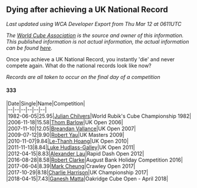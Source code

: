 ## Dying after achieving a UK National Record 

*Last updated using WCA Developer Export from Thu Mar 12 at 0611UTC*

*The [World Cube Association](https://www.worldcubeassociation.org) is the source and owner of this information. This published information is not actual information, the actual information can be found [here](https://www.worldcubeassociation.org/results).*

Once you achieve a UK National Record, you instantly 'die' and never compete again. What do the national records look like now?

*Records are all taken to occur on the final day of a competition*

#### 333

|Date|Single|Name|Competition|  
|--|--|--|--|--|--|  
|1982-06-05|25.95|[Julian Chilvers](https://www.worldcubeassociation.org/persons/1982CHIL01)|World Rubik's Cube Championship 1982|  
|2006-11-18|15.58|[Thom Barlow](https://www.worldcubeassociation.org/persons/2006BARL01)|UK Open 2006|  
|2007-11-10|12.05|[Breandan Vallance](https://www.worldcubeassociation.org/persons/2007VALL01)|UK Open 2007|  
|2009-07-12|9.90|[Robert Yau](https://www.worldcubeassociation.org/persons/2009YAUR01)|UK Masters 2009|  
|2010-11-07|9.84|[Le-Thanh Hoang](https://www.worldcubeassociation.org/persons/2010HOAN06)|UK Open 2010|  
|2011-11-13|8.84|[Luke Hudlass-Galley](https://www.worldcubeassociation.org/persons/2010HUDL01)|UK Open 2011|  
|2012-04-15|8.83|[Alexander Lau](https://www.worldcubeassociation.org/persons/2011LAUA01)|Rapid Dash Open 2012|  
|2016-08-28|8.58|[Robert Clarke](https://www.worldcubeassociation.org/persons/2014CLAR01)|August Bank Holiday Competition 2016|  
|2017-06-04|8.39|[Mark Cheung](https://www.worldcubeassociation.org/persons/2017CHEU01)|Crawley Open 2017|  
|2017-10-29|8.18|[Charlie Harrison](https://www.worldcubeassociation.org/persons/2017HARR08)|UK Championship 2017|  
|2018-04-15|7.43|[Ganesh Matta](https://www.worldcubeassociation.org/persons/2015MATT06)|Oakridge Cube Open - April 2018|  
